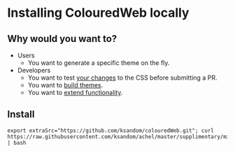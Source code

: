 # Installing ColouredWeb locally

## Why would you want to?

* Users
    * You want to generate a specific theme on the fly.
* Developers
    * You want to test [your changes](https://github.com/ksandom/colouredWeb/blob/master/packages-available/ColouredWeb/cwGeneric.template) to the CSS before submitting a PR.
    * You want to [build themes](https://github.com/ksandom/colouredWeb/blob/master/docs/howThemesWork.md).
    * You want to [extend functionality](https://github.com/ksandom/colouredWeb/tree/master/docs).

## Install

    export extraSrc="https://github.com/ksandom/colouredWeb.git"; curl https://raw.githubusercontent.com/ksandom/achel/master/supplimentary/misc/webInstall | bash
